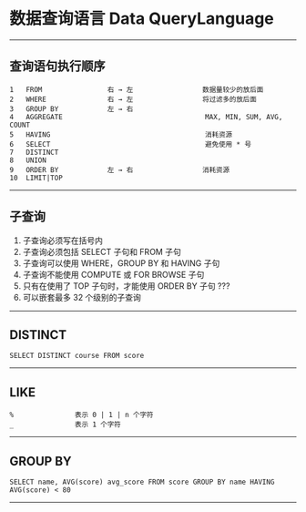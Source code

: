 # 数据查询语言 Data QueryLanguage
---
## 查询语句执行顺序
```
1   FROM                右 → 左                 数据量较少的放后面
2   WHERE               右 → 左                 将过滤多的放后面
3   GROUP BY            左 → 右
4   AGGREGATE                                   MAX, MIN, SUM, AVG, COUNT
5   HAVING                                      消耗资源
6   SELECT                                      避免使用 * 号
7   DISTINCT		
8   UNION		
9   ORDER BY            左 → 右                 消耗资源
10  LIMIT|TOP
```
---
## 子查询
1. 子查询必须写在括号内
2. 子查询必须包括 SELECT 子句和 FROM 子句
3. 子查询可以使用 WHERE，GROUP BY 和 HAVING 子句
4. 子查询不能使用 COMPUTE 或 FOR BROWSE 子句
5. 只有在使用了 TOP 子句时，才能使用 ORDER BY 子句  ???
6. 可以嵌套最多 32 个级别的子查询
---
## DISTINCT
```
SELECT DISTINCT course FROM score
```
---
## LIKE
```
%	            表示 0 | 1 | n 个字符  
_	            表示 1 个字符
```
---
## GROUP BY
```
SELECT name, AVG(score) avg_score FROM score GROUP BY name HAVING AVG(score) < 80
```
---